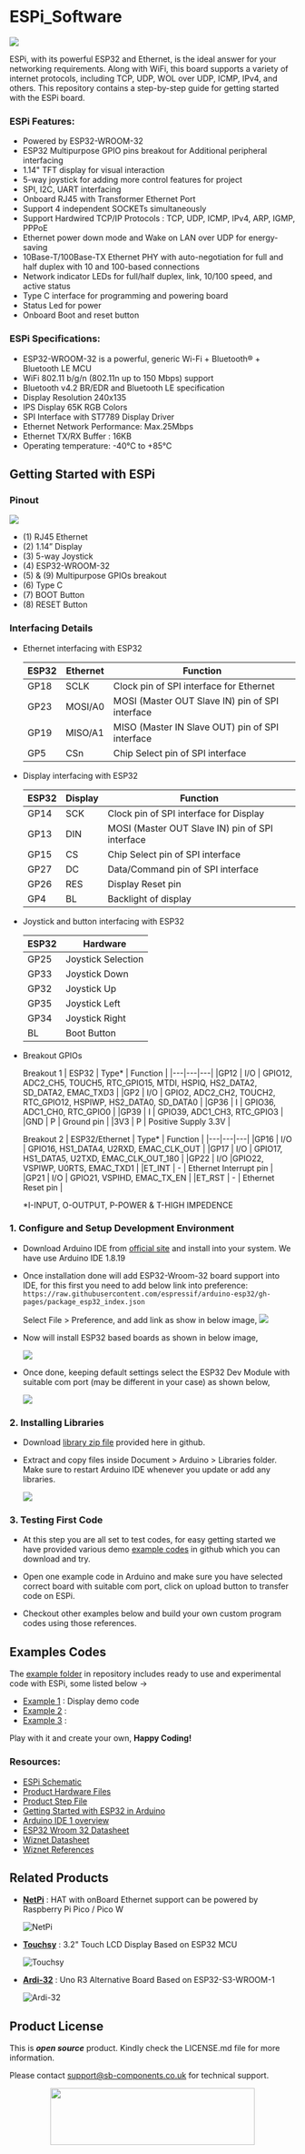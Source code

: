 # ESPi_Software

<img src ="https://github.com/sbcshop/ESPi_Software/blob/main/images/ESPi%20Banner.jpg">

ESPi, with its powerful ESP32 and Ethernet, is the ideal answer for your networking requirements. Along with WiFi, this board supports a variety of internet protocols, including TCP, UDP, WOL over UDP, ICMP, IPv4, and others. 
This repository contains a step-by-step guide for getting started with the ESPi board.

### ESPi Features:
- Powered by ESP32-WROOM-32
- ESP32 Multipurpose GPIO pins breakout for Additional peripheral interfacing
- 1.14" TFT display for visual interaction
- 5-way joystick for adding more control features for project
- SPI, I2C, UART interfacing
- Onboard RJ45 with Transformer Ethernet Port
- Support 4 independent SOCKETs simultaneously 
- Support Hardwired TCP/IP Protocols : TCP, UDP, ICMP, IPv4, ARP, IGMP, PPPoE
- Ethernet power down mode and Wake on LAN over UDP for energy-saving
- 10Base-T/100Base-TX Ethernet PHY with auto-negotiation for full and half duplex with 10 and 100-based connections
- Network indicator LEDs for full/half duplex, link, 10/100 speed, and active status
- Type C interface for programming and powering board
- Status Led for power
- Onboard Boot and reset button

### ESPi Specifications:
- ESP32-WROOM-32 is a powerful, generic Wi-Fi + Bluetooth® + Bluetooth LE MCU
- WiFi 802.11 b/g/n (802.11n up to 150 Mbps) support
- Bluetooth v4.2 BR/EDR and Bluetooth LE specification
- Display Resolution 240x135
- IPS Display 65K RGB Colors 
- SPI Interface with ST7789 Display Driver
- Ethernet Network Performance: Max.25Mbps
- Ethernet TX/RX Buffer : 16KB
- Operating temperature: -40°C to +85°C
  
## Getting Started with ESPi
### Pinout
<img src="https://github.com/sbcshop/ESPi_Software/blob/main/images/ESPi_Pinout.jpg">

- (1) RJ45 Ethernet
- (2) 1.14” Display
- (3) 5-way Joystick
- (4) ESP32-WROOM-32
- (5) & (9) Multipurpose GPIOs breakout
- (6) Type C 
- (7) BOOT Button
- (8) RESET Button


### Interfacing Details
- Ethernet interfacing with ESP32
  
  | ESP32 | Ethernet | Function |
  |---|---|---|
  | GP18 | SCLK | Clock pin of SPI interface for Ethernet|
  | GP23 | MOSI/A0 | MOSI (Master OUT Slave IN) pin of SPI interface|
  | GP19 | MISO/A1 | MISO (Master IN Slave OUT) pin of SPI interface|
  | GP5 | CSn | Chip Select pin of SPI interface|
  
- Display interfacing with ESP32

  | ESP32 | Display | Function |
  |---|---|---|
  | GP14 | SCK | Clock pin of SPI interface for Display |
  | GP13 | DIN | MOSI (Master OUT Slave IN) pin of SPI interface |
  | GP15 | CS  | Chip Select pin of SPI interface |
  | GP27 | DC  | Data/Command pin of SPI interface |
  | GP26 | RES | Display Reset pin |
  | GP4  | BL  | Backlight of display |

- Joystick and button interfacing with ESP32

  | ESP32 | Hardware |
  |---|---|
  | GP25 | Joystick Selection |
  | GP33 | Joystick Down | 
  | GP32 | Joystick Up |
  | GP35 | Joystick Left | 
  | GP34 | Joystick Right | 
  | BL   | Boot Button |
  
- Breakout GPIOs

  Breakout 1
  | ESP32 | Type* | Function |
  |---|---|---|
  |GP12 | I/O | GPIO12, ADC2_CH5, TOUCH5, RTC_GPIO15, MTDI, HSPIQ, HS2_DATA2, SD_DATA2, EMAC_TXD3 |
  |GP2  | I/O | GPIO2, ADC2_CH2, TOUCH2, RTC_GPIO12, HSPIWP, HS2_DATA0, SD_DATA0 |
  |GP36 | I | GPIO36, ADC1_CH0, RTC_GPIO0 |
  |GP39 | I | GPIO39, ADC1_CH3, RTC_GPIO3 |
  |GND  | P | Ground pin |
  |3V3  | P | Positive Supply 3.3V |
  
  Breakout 2
  | ESP32/Ethernet | Type* | Function |
  |---|---|---|
  |GP16 |  I/O | GPIO16, HS1_DATA4, U2RXD, EMAC_CLK_OUT |
  |GP17 |  I/O | GPIO17, HS1_DATA5, U2TXD, EMAC_CLK_OUT_180 |
  |GP22 |  I/O |GPIO22, VSPIWP, U0RTS, EMAC_TXD1 |
  |ET_INT | - | Ethernet Interrupt pin |
  |GP21 | I/O | GPIO21, VSPIHD, EMAC_TX_EN |
  |ET_RST | - | Ethernet Reset pin |  

  *I-INPUT, O-OUTPUT, P-POWER & T-HIGH IMPEDENCE

### 1. Configure and Setup Development Environment
   - Download Arduino IDE from [official site](https://www.arduino.cc/en/software) and install into your system. We have use Arduino IDE 1.8.19
   - Once installation done will add ESP32-Wroom-32 board support into IDE, for this first you need to add below link into preference:
     ``` https://raw.githubusercontent.com/espressif/arduino-esp32/gh-pages/package_esp32_index.json ```
     
     Select File > Preference, and add link as show in below image,
      <img src= "https://github.com/sbcshop/3.2_Touchsy_ESP-32_Resistive_Software/blob/main/images/preference_board.gif" />
      
   - Now will install ESP32 based boards as shown in below image,

     <img src= "https://github.com/sbcshop/3.2_Touchsy_ESP-32_Resistive_Software/blob/main/images/install_ESP32boards.gif" />
     
   - Once done, keeping default settings select the ESP32 Dev Module with suitable com port (may be different in your case) as shown below, 

     <img src="https://github.com/sbcshop/ESPi_Software/blob/main/images/board_selection.gif">
     
     
### 2. Installing Libraries
   - Download [library zip file]() provided here in github.
   - Extract and copy files inside Document > Arduino > Libraries folder. Make sure to restart Arduino IDE whenever you update or add any libraries.

     <img src= "https://github.com/sbcshop/3.2_Touchsy_ESP-32_Resistive_Software/blob/main/images/library_files_path.png" />
     
### 3. Testing First Code
   - At this step you are all set to test codes, for easy getting started we have provided various demo [example codes](https://github.com/sbcshop/ESPi_Software/tree/main/examples) in github which you can download and try. 
   - Open one example code in Arduino and make sure you have selected correct board with suitable com port, click on upload button to transfer code on ESPi.
     <img src="">
     
   - Checkout other examples below and build your own custom program codes using those references.

## Examples Codes  
   The [example folder](https://github.com/sbcshop/ESPi_Software/tree/main/examples) in repository includes ready to use and experimental code with ESPi, some listed below -> 
   - [Example 1]() : Display demo code
   - [Example 2]() :
   - [Example 3]() : 
     
Play with it and create your own, **Happy Coding!** 


### Resources:
  - [ESPi Schematic](https://github.com/sbcshop/ESPi_Hardware/blob/main/Design%20Data/SCH%20ESPi.pdf)
  - [Product Hardware Files](https://github.com/sbcshop/ESPi_Hardware)
  - [Product Step File](https://github.com/sbcshop/ESPi_Hardware/blob/main/Mechanical%20Data/ESPi.step)
  - [Getting Started with ESP32 in Arduino](https://docs.espressif.com/projects/arduino-esp32/en/latest/)
  - [Arduino IDE 1 overview](https://docs.arduino.cc/software/ide-v1/tutorials/Environment)
  - [ESP32 Wroom 32 Datasheet](https://github.com/sbcshop/ESPi_Software/blob/main/documents/esp32-wroom-32_datasheet_en.pdf)
  - [Wiznet Datasheet](https://github.com/sbcshop/ESPi_Software/blob/main/documents/w5100s-q_datasheet.pdf)
  - [Wiznet References]( https://www.wiznet.io/product-item/w5100/)

## Related Products
- **[NetPi](https://shop.sb-components.co.uk/products/netpi-ethernet-hat-for-raspberry-pi-pico)** : HAT with onBoard Ethernet support can be powered by Raspberry Pi Pico / Pico W

   ![NetPi](https://shop.sb-components.co.uk/cdn/shop/files/03_439625d0-e0d2-4555-b3b3-5d8fa316d7d8.jpg?v=1683535354&width=200)

- **[Touchsy](https://shop.sb-components.co.uk/products/squary?variant=40443840921683)** : 3.2" Touch LCD Display Based on ESP32 MCU

   ![Touchsy](https://shop.sb-components.co.uk/cdn/shop/files/esp.jpg?v=1686900424&width=200)

- **[Ardi-32](https://shop.sb-components.co.uk/products/encropi?_pos=1&_sid=95f822d26&_ss=r)** : Uno R3 Alternative Board Based on ESP32-S3-WROOM-1

   ![Ardi-32](https://shop.sb-components.co.uk/cdn/shop/files/ardi322.jpg?v=1688468126&width=200)
  
## Product License

This is ***open source*** product. Kindly check the LICENSE.md file for more information.

Please contact support@sb-components.co.uk for technical support.
<p align="center">
  <img width="360" height="100" src="https://cdn.shopify.com/s/files/1/1217/2104/files/Logo_sb_component_3.png?v=1666086771&width=350">
</p>
